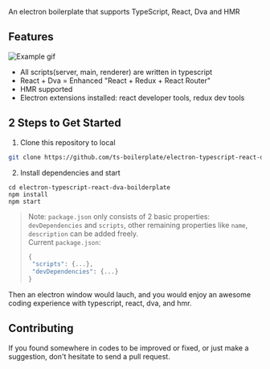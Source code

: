 An electron boilerplate that supports TypeScript, React, Dva and HMR


## Features
![Example gif](https://ts-boilerplate.github.io/CDN/electron-typescript-react-dva-boilderplate/example.gif)

* All scripts(server, main, renderer) are written in typescript
* React + Dva = Enhanced "React + Redux + React Router"
* HMR supported
* Electron extensions installed: react developer tools, redux dev tools




## 2 Steps to Get Started
1. Clone this repository to local
```bash
git clone https://github.com/ts-boilerplate/electron-typescript-react-dva-boilderplate.git
```
2. Install dependencies and start
```base
cd electron-typescript-react-dva-boilderplate
npm install
npm start
```
> Note: `package.json` only consists of 2 basic properties: `devDependencies` and `scripts`, other remaining properties like `name`, `description` can be added freely.  
Current `package.json`:
>```js
>{
>  "scripts": {...},
>  "devDependencies": {...}
>}
>```

Then an electron window would lauch, and you would enjoy an awesome coding experience with typescript, react, dva, and hmr.


## Contributing
If you found somewhere in codes to be improved or fixed, or just make a suggestion, don't hesitate to send a pull request.
